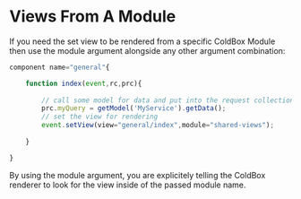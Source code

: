 # Views From A Module

If you need the set view to be rendered from a specific ColdBox Module then use the module argument alongside any other argument combination:

```js
component name="general"{

	function index(event,rc,prc){
	
		// call some model for data and put into the request collection
		prc.myQuery = getModel('MyService').getData();
		// set the view for rendering
		event.setView(view="general/index",module="shared-views");
	
	}

}
```

By using the module argument, you are explicitely telling the ColdBox renderer to look for the view inside of the passed module name.

